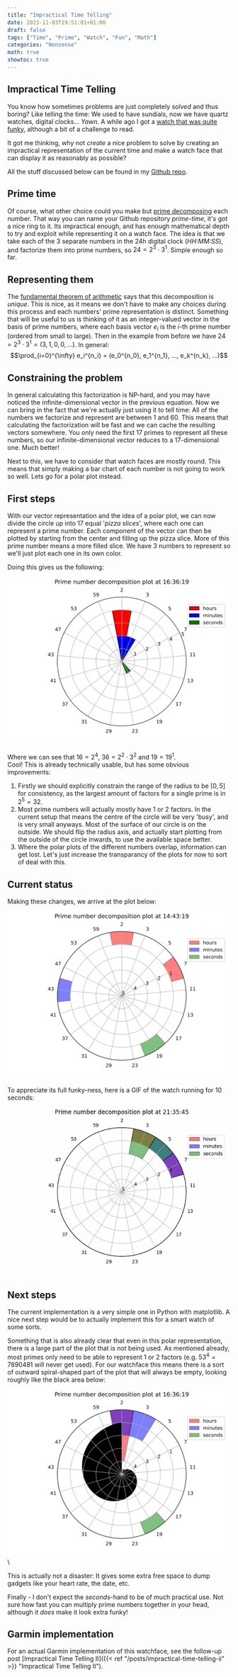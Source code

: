 ```yaml
---
title: "Impractical Time Telling"
date: 2023-11-03T19:51:01+01:00
draft: false
tags: ["Time", "Prime", "Watch", "Fun", "Math"]
categories: "Nonsense"
math: true
showtoc: true
---
```


## Impractical Time Telling

You know how sometimes problems are just completely *solved* and thus boring? Like telling the time: We used to have sundials, now we have quartz watches, digital clocks... *Yawn*. A while ago I got a [watch that was quite funky](https://projectswatches.com/cdn/shop/files/bauhausblackhero.jpg?v=1688088927&width=800), although a bit of a challenge to read.

It got me thinking, why not *create* a nice problem to solve by creating an impractical representation of the current time and make a watch face that can display it as reasonably as possible?

All the stuff discussed below can be found in my [Github repo](https://github.com/jbukala/prime_time).

## Prime time

Of course, what other choice could you make but [prime decomposing](https://en.wikipedia.org/wiki/Integer_factorization) each number. That way you can name your Github repository *prime-time*, it's got a nice ring to it. Its impractical enough, and has enough mathematical depth to try and exploit while representing it on a watch face. The idea is that we take each of the 3 separate numbers in the 24h digital clock (*HH:MM:SS*), and factorize them into prime numbers, so $24 = 2^3 \cdot 3^1$. Simple enough so far.

## Representing them
The [fundamental theorem of arithmetic](https://en.wikipedia.org/wiki/Fundamental_theorem_of_arithmetic) says that this decomposition is *unique*. This is nice, as it means we don't have to make any choices during this process and each numbers' prime representation is distinct. Something that will be useful to us is thinking of it as an integer-valued vector in the basis of prime numbers, where each basis vector $e_i$ is the *i*-th prime number (ordered from small to large). Then in the example from before we have $24 = 2^3 \cdot 3^1 = (3,1,0,0,...)$. In general:
$$\prod_{i=0}^{\infty} e_i^{n_i} = (e_0^{n_0}, e_1^{n_1}, ..., e_k^{n_k}, ...)$$

## Constraining the problem

In general calculating this factorization is NP-hard, and you may have noticed the infinite-dimensional vector in the previous equation. Now we can bring in the fact that we're actually just using it to tell time: All of the numbers we factorize and represent are between 1 and 60. This means that calculating the factorization will be fast and we can cache the resulting vectors somewhere. You only need the first 17 primes to represent all these numbers, so our infinite-dimensional vector reduces to a 17-dimensional one. Much better!

Next to this, we have to consider that watch faces are mostly round. This means that simply making a bar chart of each number is not going to work so well. Lets go for a polar plot instead.

## First steps

With our vector representation and the idea of a polar plot, we can now divide the circle up into 17 equal '*pizza slices*', where each one can represent a prime number. Each component of the vector can then be plotted by starting from the center and filling up the pizza slice. More of this prime number means a more filled slice. We have 3 numbers to represent so we'll just plot each one in its own color. 

Doing this gives us the following:

![Prime time first polar plot](images/first_polar_plot.svg)

Where we can see that $16 = 2^4$, $36 = 2^2 \cdot 3^2$ and $19 = 19^1$.\
Cool! This is already technically usable, but has some obvious improvements:
1. Firstly we should explicitly constrain the range of the radius to be $[0,5]$ for consistency, as the largest amount of factors for a single prime is in $2^5 = 32$.
2. Most prime numbers will actually mostly have 1 or 2 factors. In the current setup that means the centre of the circle will be very 'busy', and is very small anyways. Most of the surface of our circle is on the outside. We should flip the radius axis, and actually start plotting from the outside of the circle inwards, to use the available space better.
3. Where the polar plots of the different numbers overlap, information can get lost. Let's just increase the transparancy of the plots for now to sort of deal with this.

## Current status

Making these changes, we arrive at the plot below:

![Prime time watch face](images/prime_time_current.svg)

To appreciate its full funky-ness, here is a GIF of the watch running for 10 seconds:

![Prime time watch running for 10 seconds](images/running_clock.gif)

## Next steps

The current implementation is a very simple one in Python with matplotlib. A nice next step would be to actually implement this for a smart watch of some sorts.

Something that is also already clear that even in this polar representation, there is a large part of the plot that is not being used. As mentioned already, most primes only need to be able to represent 1 or 2 factors (e.g. $53^4 = 7890481$ will never get used). For our watchface this means there is a sort of outward spiral-shaped part of the plot that will always be empty, looking roughly like the black area below:

![Empty part of current plot](images/empty_spiral.svg)\

This is actually not a disaster: It gives some extra free space to dump gadgets like your heart rate, the date, etc.

Finally - I don't expect the *seconds*-hand to be of much practical use. Not sure how fast you can multiply prime numbers together in your head, although it *does* make it look extra funky!

## Garmin implementation

For an actual Garmin implementation of this watchface, see the follow-up post [Impractical Time Telling II]({{< ref "/posts/impractical-time-telling-ii" >}} "Impractical Time Telling II").
